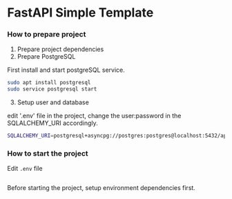 FastAPI Simple Template
========================

### How to prepare project

1. Prepare project dependencies
2. Prepare PostgreSQL

First install and start postgreSQL service.
```bash
sudo apt install postgresql
sudo service postgresql start
```

3. Setup user and database


edit '.env' file in the project, change the user:password in the SQLALCHEMY_URI accordingly.
```bash
SQLALCHEMY_URI=postgresql+asyncpg://postgres:postgres@localhost:5432/app
```

### How to start the project
Edit `.env` file
```

```

Before starting the project, setup environment dependencies first.
```bash

```
